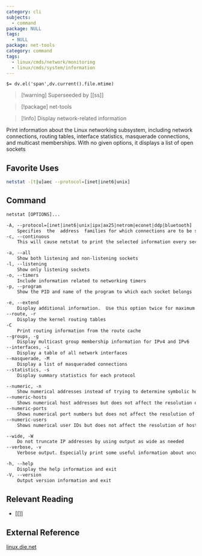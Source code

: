 ```yaml
---
category: cli
subjects:
  - command
package: NULL
tags:
  - NULL
package: net-tools
category: command
tags:
  - linux/cmds/network/monitoring
  - linux/cmds/system/information
---
```


`$= dv.el('span',dv.current().file.mtime)`
> [!warning] Superseeded by [[ss]]

> [!package] net-tools

> [!info] Display network-related information

Print information about the Linux networking subsystem, including network connections, routing tables, interface statistics, masquerade connections, and multicast memberships. With no given options, it displays a list of open sockets

## Favorite Uses
```sh
netstat -[t|u]aec --protocol=[inet|inet6|unix]
```

## Command
```txt
netstat [OPTIONS]...

-A, --protocol=[inet|inet6|unix|ipx|ax25|netrom|econet|ddp|bluetooth]
	Specifies  the	address	 families for which connections are to be shown in a comma separated list of address family keywords
-c, --continuous
	This will cause netstat to print the selected information every second continuously

-a, --all
	Show both listening and non-listening sockets
-l, --listening
	Show only listening sockets
-o, --timers
	Include information related to networking timers
-p, --program
	Show the PID and name of the program to which each socket belongs

-e, --extend
	Display additional information.	 Use this option twice for maximum detail
--route, -r
	Display the kernel routing tables
-C
	Print routing information from the route cache
--groups, -g
	Display multicast group membership information for IPv4 and IPv6
--interfaces, -i
	Display a table of all network interfaces
--masquerade, -M
	Display a list of masqueraded connections
--statistics, -s
	Display summary statistics for each protocol

--numeric, -n
	Show numerical addresses instead of trying to determine symbolic host, port or user names
--numeric-hosts
	Shows numerical host addresses but does not affect the resolution of port or user names
--numeric-ports
	Shows numerical port numbers but does not affect the resolution of host or user names
--numeric-users
	Shows numerical user IDs but does not affect the resolution of host or port names

--wide, -W
	Do not truncate IP addresses by using output as wide as needed
--verbose, -v
	Verbose output. Especially print some useful information about unconfigured address families

-h, --help
	Display the help information and exit 
-V, --version
	Output version information and exit
```

## Relevant Reading
- [[]]

## External Reference
[linux.die.net](https://linux.die.net/man/8/netstat)

